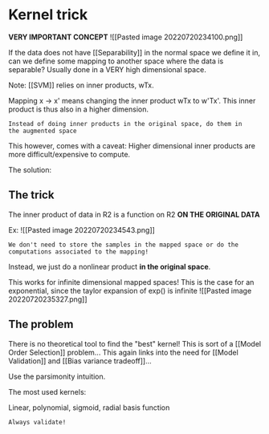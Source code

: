 # Kernel trick

**VERY IMPORTANT CONCEPT**
![[Pasted image 20220720234100.png]]

If the data does not have [[Separability]] in the normal space we define it in, can we define some mapping to another space where the data is separable?
Usually done in a VERY high dimensional space.


Note: [[SVM]] relies on inner products, wTx. 

Mapping x -> x' means changing the inner product wTx to w'Tx'. This inner product is thus also in a higher dimension.


	Instead of doing inner products in the original space, do them in 
    the augmented space

This however, comes with a caveat: Higher dimensional inner products are more difficult/expensive to compute.

The solution:


## The trick
The inner product of data in R2 is a function on R2 **ON THE ORIGINAL DATA**

Ex:
![[Pasted image 20220720234543.png]]


	We don't need to store the samples in the mapped space or do the 
    computations associated to the mapping!

Instead, we just do a nonlinear product **in the original space**.

This works for infinite dimensional mapped spaces! This is the case for an exponential, since the taylor expansion of exp() is infinite
![[Pasted image 20220720235327.png]]


## The problem
There is no theoretical tool to find the "best" kernel! This is sort of a [[Model Order Selection]] problem... This again links into the need for [[Model Validation]] and [[Bias variance tradeoff]]...

Use the parsimonity intuition.

The most used kernels: 

Linear, polynomial, sigmoid, radial basis function

	Always validate!


